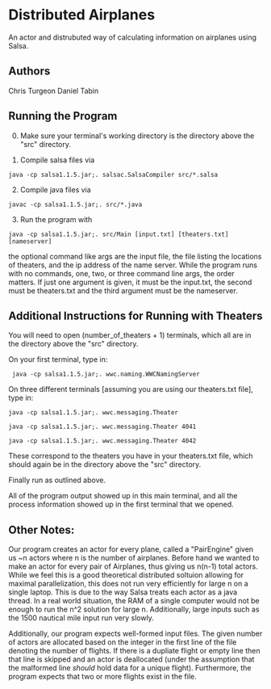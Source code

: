 # Distributed Airplanes

An actor and distrubuted way of calculating information on airplanes using Salsa.

## Authors
Chris Turgeon
Daniel Tabin 

## Running the Program

0. Make sure your terminal's working directory is the directory above the "src" directory.

1. Compile salsa files via
```
java -cp salsa1.1.5.jar;. salsac.SalsaCompiler src/*.salsa
```
2. Compile java files via
```
javac -cp salsa1.1.5.jar;. src/*.java
```
3. Run the program with 
```
java -cp salsa1.1.5.jar;. src/Main [input.txt] [theaters.txt] [nameserver]
```

the optional command like args are the input file, the file listing the locations of theaters, and the ip address of the name server.  While the program runs with no commands, one, two, or three command line args, the order matters.  If just one argument is given, it must be the input.txt, the second must be theaters.txt and the third argument must be the nameserver.


## Additional Instructions for Running with Theaters

You will need to open (number_of_theaters + 1) terminals, which all are in the directory above the "src" directory.

On your first terminal, type in:
```
 java -cp salsa1.1.5.jar;. wwc.naming.WWCNamingServer
 ```

On three different terminals [assuming you are using our theaters.txt file], type in:
```
java -cp salsa1.1.5.jar;. wwc.messaging.Theater
```
```
java -cp salsa1.1.5.jar;. wwc.messaging.Theater 4041 
```
```
java -cp salsa1.1.5.jar;. wwc.messaging.Theater 4042
```

These correspond to the theaters you have in your theaters.txt file, which should  again be in the directory above the "src" directory.

Finally run as outlined above.

All of the program output showed up in this main terminal, and all the process information showed up in the first terminal that we opened.

## Other Notes:
Our program creates an actor for every plane, called a "PairEngine" given us \~n actors where n is the number of airplanes.  Before hand we wanted to make an actor for every pair of Airplanes, thus giving us n(n-1) total actors.  While we feel this is a good theoretical distributed soltuion allowing for maximal parallelization, this does not run very efficiently for large n on a single laptop.  This is due to the way Salsa treats each actor as a java thread.  In a real world situation, the RAM of a single computer would not be enough to run the n^2 solution for large n.  Additionally, large inputs such as the 1500 nautical mile input run very slowly.

Additionally, our program expects well-formed input files. The given number of actors are allocated based on the integer in the first line of the file denoting the number of flights. If there is a dupliate flight or empty line then that line is skipped and an actor is deallocated (under the assumption that the malformed line _should_ hold data for a unique flight). Furthermore, the program expects that two or more flights exist in the file. 
